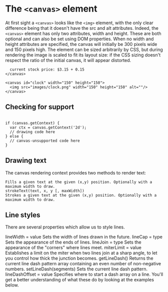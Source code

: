 # The ```<canvas>``` element

At first sight a ```<canvas>``` looks like the ```<img>``` element, with the only clear difference being that it doesn't have the src and alt attributes. Indeed, the ```<canvas>``` element has only two attributes, width and height. These are both optional and can also be set using DOM properties. When no width and height attributes are specified, the canvas will initially be 300 pixels wide and 150 pixels high. The element can be sized arbitrarily by CSS, but during rendering the image is scaled to fit its layout size: if the CSS sizing doesn't respect the ratio of the initial canvas, it will appear distorted.

```<canvas id="stockGraph" width="150" height="150">
  current stock price: $3.15 + 0.15
</canvas>

<canvas id="clock" width="150" height="150">
  <img src="images/clock.png" width="150" height="150" alt=""/>
</canvas>

```

## Checking for support

```var canvas = document.getElementById('tutorial');

if (canvas.getContext) {
  var ctx = canvas.getContext('2d');
  // drawing code here
} else {
  // canvas-unsupported code here
}
```

## Drawing text

The canvas rendering context provides two methods to render text:

```fillText(text, x, y [, maxWidth])
Fills a given text at the given (x,y) position. Optionally with a maximum width to draw.
strokeText(text, x, y [, maxWidth])
Strokes a given text at the given (x,y) position. Optionally with a maximum width to draw.
```

## Line styles

There are several properties which allow us to style lines.

lineWidth = value
Sets the width of lines drawn in the future.
lineCap = type
Sets the appearance of the ends of lines.
lineJoin = type
Sets the appearance of the "corners" where lines meet.
miterLimit = value
Establishes a limit on the miter when two lines join at a sharp angle, to let you control how thick the junction becomes.
getLineDash()
Returns the current line dash pattern array containing an even number of non-negative numbers.
setLineDash(segments)
Sets the current line dash pattern.
lineDashOffset = value
Specifies where to start a dash array on a line.
You'll get a better understanding of what these do by looking at the examples below.
